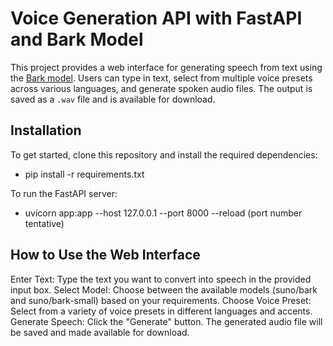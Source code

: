 # Voice Generation API with FastAPI and Bark Model

This project provides a web interface for generating speech from text using the [Bark model](https://github.com/suno-ai/bark). Users can type in text, select from multiple voice presets across various languages, and generate spoken audio files. The output is saved as a `.wav` file and is available for download.

## Installation

To get started, clone this repository and install the required dependencies:

- pip install -r requirements.txt


To run the FastAPI server:
-  uvicorn app:app --host 127.0.0.1 --port 8000 --reload (port number tentative)

## How to Use the Web Interface

Enter Text: Type the text you want to convert into speech in the provided input box.
Select Model: Choose between the available models (suno/bark and suno/bark-small) based on your requirements.
Choose Voice Preset: Select from a variety of voice presets in different languages and accents.
Generate Speech: Click the "Generate" button. The generated audio file will be saved and made available for download.